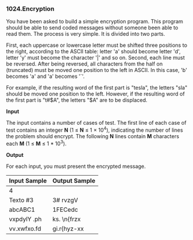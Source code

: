 ### 1024.Encryption

You have been asked to build a simple encryption program. This program should be able to send coded messages without someone been able to read them. The process is very simple. It is divided into two parts. 

First, each uppercase or lowercase letter must be shifted three positions to the right, according to the ASCII table: letter 'a' should become letter 'd', letter 'y' must become the character '|' and so on. Second, each line must be reversed. After being reversed, all characters from the half on (truncated) must be moved one position to the left in ASCII. In this case, 'b' becomes 'a' and 'a' becomes '`'. 

For example, if the resulting word of the first part is "tesla", the letters "sla" should be moved one position to the left. However, if the resulting word of the first part is "t#$A", the letters "$A" are to be displaced.

**Input**

The input contains a number of cases of test. The first line of each case of test contains an integer **N** (1 ≤ **N** ≤ 1 &times; 10<sup>4</sup>), indicating the number of lines the problem should encrypt. The following **N** lines contain **M** characters each **M** (1 ≤ **M** ≤ 1 * 10<sup>3</sup>).

**Output**

For each input, you must present the encrypted message.

| Input Sample | Output Sample |
| ------------ | ------------- |
|       4      |               |
|   Texto #3   |    3# rvzgV   |
|    abcABC1   |     1FECedc   |
|  vxpdylY .ph |  ks. \n{frzx  |
|  vv.xwfxo.fd |  gi.r{hyz-xx  |

